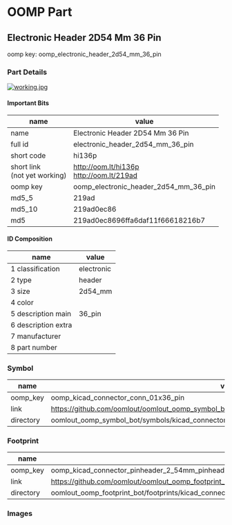 # OOMP Part  
## Electronic Header 2D54 Mm 36 Pin  
  
oomp key: oomp_electronic_header_2d54_mm_36_pin  
  
### Part Details  
  
[![working.jpg](working_600.jpg)](working.jpg)  
  
#### Important Bits  
| name | value | 
| --- | --- | 
| name | Electronic Header 2D54 Mm 36 Pin | 
| full id | electronic_header_2d54_mm_36_pin | 
| short code | hi136p | 
| short link<br>(not yet working) | http://oom.lt/hi136p<br>http://oom.lt/219ad | 
| oomp key | oomp_electronic_header_2d54_mm_36_pin | 
| md5_5 | 219ad | 
| md5_10 | 219ad0ec86 | 
| md5 | 219ad0ec8696ffa6daf11f66618216b7 | 
#### ID Composition  
| name | value | 
| --- | --- | 
| 1 classification | electronic | 
| 2 type | header | 
| 3 size | 2d54_mm | 
| 4 color |  | 
| 5 description main | 36_pin | 
| 6 description extra |  | 
| 7 manufacturer |  | 
| 8 part number |  | 
### Symbol  
| name | value | 
| --- | --- | 
| oomp_key | oomp_kicad_connector_conn_01x36_pin | 
| link | https://github.com/oomlout/oomlout_oomp_symbol_bot/tree/main/symbols/kicad_connector_conn_01x36_pin | 
| directory | oomlout_oomp_symbol_bot/symbols/kicad_connector_conn_01x36_pin//working/working.kicad_sym | 
### Footprint  
| name | value | 
| --- | --- | 
| oomp_key | oomp_kicad_connector_pinheader_2_54mm_pinheader_1x36_p2_54mm_vertical | 
| link | https://github.com/oomlout/oomlout_oomp_footprint_bot/tree/main/foootprntss/kicad_connector_pinheader_2_54mm_pinheader_1x36_p2_54mm_vertical | 
| directory | oomlout_oomp_footprint_bot/footprints/kicad_connector_pinheader_2_54mm_pinheader_1x36_p2_54mm_vertical//working/working.kicad_mod | 
### Images  
